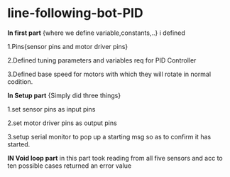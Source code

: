 # line-following-bot-PID
**In first part** {where we define variable,constants,..} i defined 


1.Pins{sensor pins and motor driver pins}


2.Defined tuning parameters and variables req for PID Controller


3.Defined base speed for motors with which they will rotate in normal codition. 










**In Setup part** {Simply did three things}




1.set sensor pins as input pins


2.set motor driver pins as output pins



3.setup serial monitor to pop up a starting msg so as to confirm it has started.  


**IN Void loop part**
in this part took reading from all five sensors and acc to
ten possible cases returned an error value  
